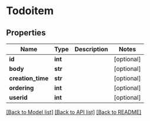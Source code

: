 # Todoitem

## Properties
Name | Type | Description | Notes
------------ | ------------- | ------------- | -------------
**id** | **int** |  | [optional] 
**body** | **str** |  | [optional] 
**creation_time** | **str** |  | [optional] 
**ordering** | **int** |  | [optional] 
**userid** | **int** |  | [optional] 

[[Back to Model list]](../README.md#documentation-for-models) [[Back to API list]](../README.md#documentation-for-api-endpoints) [[Back to README]](../README.md)

